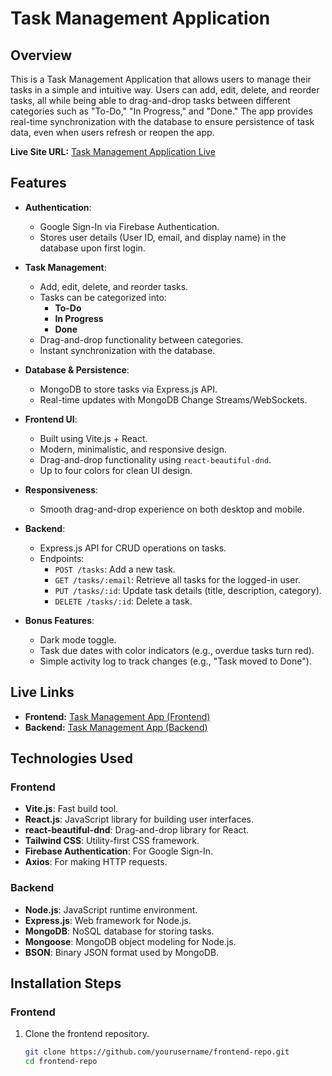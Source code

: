 # Task Management Application

## Overview

This is a Task Management Application that allows users to manage their tasks in a simple and intuitive way. Users can add, edit, delete, and reorder tasks, all while being able to drag-and-drop tasks between different categories such as "To-Do," "In Progress," and "Done." The app provides real-time synchronization with the database to ensure persistence of task data, even when users refresh or reopen the app.

**Live Site URL:** [Task Management Application Live](https://to-do-application-1a053.web.app)

## Features

- **Authentication**: 
  - Google Sign-In via Firebase Authentication.
  - Stores user details (User ID, email, and display name) in the database upon first login.

- **Task Management**: 
  - Add, edit, delete, and reorder tasks.
  - Tasks can be categorized into: 
    - **To-Do**
    - **In Progress**
    - **Done**
  - Drag-and-drop functionality between categories.
  - Instant synchronization with the database.

- **Database & Persistence**:
  - MongoDB to store tasks via Express.js API.
  - Real-time updates with MongoDB Change Streams/WebSockets.

- **Frontend UI**:
  - Built using Vite.js + React.
  - Modern, minimalistic, and responsive design.
  - Drag-and-drop functionality using `react-beautiful-dnd`.
  - Up to four colors for clean UI design.
  
- **Responsiveness**:
  - Smooth drag-and-drop experience on both desktop and mobile.

- **Backend**:
  - Express.js API for CRUD operations on tasks.
  - Endpoints:
    - `POST /tasks`: Add a new task.
    - `GET /tasks/:email`: Retrieve all tasks for the logged-in user.
    - `PUT /tasks/:id`: Update task details (title, description, category).
    - `DELETE /tasks/:id`: Delete a task.

- **Bonus Features**:
  - Dark mode toggle.
  - Task due dates with color indicators (e.g., overdue tasks turn red).
  - Simple activity log to track changes (e.g., "Task moved to Done").

## Live Links

- **Frontend:** [Task Management App (Frontend)](https://to-do-application-1a053.web.app)
- **Backend:** [Task Management App (Backend)](https://to-do-application-backend-beige.vercel.app)

## Technologies Used

### Frontend
- **Vite.js**: Fast build tool.
- **React.js**: JavaScript library for building user interfaces.
- **react-beautiful-dnd**: Drag-and-drop library for React.
- **Tailwind CSS**: Utility-first CSS framework.
- **Firebase Authentication**: For Google Sign-In.
- **Axios**: For making HTTP requests.

### Backend
- **Node.js**: JavaScript runtime environment.
- **Express.js**: Web framework for Node.js.
- **MongoDB**: NoSQL database for storing tasks.
- **Mongoose**: MongoDB object modeling for Node.js.
- **BSON**: Binary JSON format used by MongoDB.

## Installation Steps

### Frontend
1. Clone the frontend repository.
   ```bash
   git clone https://github.com/yourusername/frontend-repo.git
   cd frontend-repo
